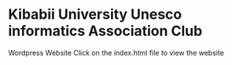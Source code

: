# Kibabii University Unesco informatics Association Club
Wordpress Website
Click on the index.html file to view the website
